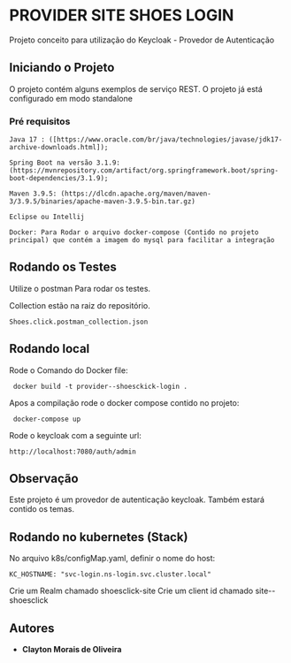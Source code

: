 # PROVIDER SITE SHOES LOGIN

Projeto conceito para utilização do Keycloak - Provedor de Autenticação

## Iniciando o Projeto

O projeto contém alguns exemplos de serviço REST. O projeto já está configurado em modo standalone

### Pré requisitos

```
Java 17 : ([https://www.oracle.com/br/java/technologies/javase/jdk17-archive-downloads.html]);

Spring Boot na versão 3.1.9:  (https://mvnrepository.com/artifact/org.springframework.boot/spring-boot-dependencies/3.1.9);

Maven 3.9.5: (https://dlcdn.apache.org/maven/maven-3/3.9.5/binaries/apache-maven-3.9.5-bin.tar.gz)

Eclipse ou Intellij

Docker: Para Rodar o arquivo docker-compose (Contido no projeto principal) que contém a imagem do mysql para facilitar a integração

```

## Rodando os Testes

Utilize o postman Para rodar os testes.

Collection estão na raiz do repositório.


```
Shoes.click.postman_collection.json
```

## Rodando local

Rode o Comando do Docker file:

```
 docker build -t provider--shoesckick-login .
```

Apos a compilação rode o docker compose contido no projeto:

```
 docker-compose up
```

Rode o keycloak com a seguinte url:

```
http://localhost:7080/auth/admin
```


## Observação

Este projeto é um provedor de autenticação keycloak. Também estará contido os temas.

## Rodando no kubernetes (Stack)

No arquivo k8s/configMap.yaml, definir o nome do host:

```
KC_HOSTNAME: "svc-login.ns-login.svc.cluster.local"
```

Crie um Realm chamado shoesclick-site
Crie um client id chamado site--shoesclick


## Autores

* **Clayton Morais de Oliveira**
